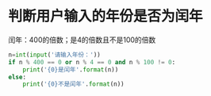 
# 判断用户输入的年份是否为闰年

闰年：400的倍数；是4的倍数且不是100的倍数

```python
n=int(input('请输入年份：'))
if n % 400 == 0 or n % 4 == 0 and n % 100 != 0:
    print('{0}是闰年'.format(n))
else:
    print('{0}不是闰年'.format(n))
```

